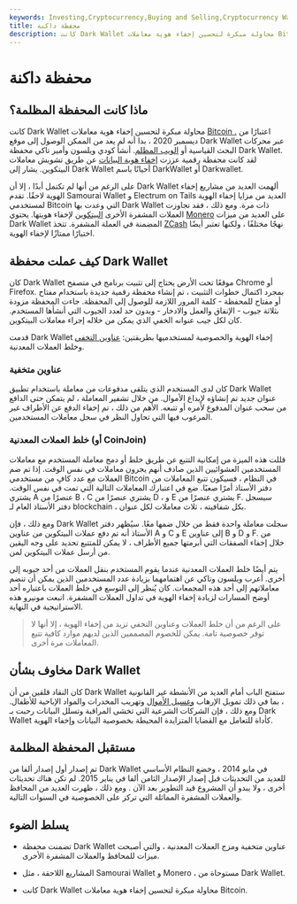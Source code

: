 ```yaml
---
keywords: Investing,Cryptocurrency,Buying and Selling,Cryptocurrency Wallets,Crypto Wallets
title: محفظة داكنة
description: كانت Dark Wallet محاولة مبكرة لتحسين إخفاء هوية معاملات Bitcoin.
---
```


# محفظة داكنة
## ماذا كانت المحفظة المظلمة؟

كانت Dark Wallet محاولة مبكرة لتحسين إخفاء هوية معاملات [Bitcoin .](/bitcoin) اعتبارًا من ديسمبر 2020 ، بدا أنه لم يعد من الممكن الوصول إلى موقع Dark Wallet عبر محركات البحث القياسية أو [الويب المظلم](/dark-web). أنشأ كودي ويلسون وأمير تاكي محفظة Dark Wallet. لقد كانت محفظة رقمية عززت [إخفاء هوية البيانات](/data-anonymization) عن طريق تشويش معاملات البيتكوين. يشار إلى Dark Wallet أحيانًا باسم DarkWallet أو Darkwallet.

على الرغم من أنها لم تكتمل أبدًا ، إلا أن Dark Wallet ألهمت العديد من مشاريع إخفاء الهوية لاحقًا. تقدم Samourai Wallet و Electrum on Tails العديد من مزايا إخفاء الهوية لمستخدمي Bitcoin التي وعدت بها Dark Wallet ذات مرة. ومع ذلك ، فقد تجاوزت العملات المشفرة الأخرى [البيتكوين](/cryptocurrency) لإخفاء هويتها. يحتوي [Monero](/monero) على العديد من ميزات Dark Wallet المضمنة في العملة المشفرة. تتخذ [ZCash](/zcash) نهجًا مختلفًا ، ولكنها تعتبر أيضًا اختيارًا ممتازًا لإخفاء الهوية.

## كيف عملت محفظة Dark Wallet

كان Dark Wallet موقعًا تحت الأرض يحتاج إلى تثبيت برنامج في متصفح Chrome أو Firefox. بمجرد اكتمال خطوات التثبيت ، تم إنشاء محفظة رقمية جديدة باستخدام مفتاح أو مفتاح للمحفظة - كلمة المرور اللازمة للوصول إلى المحفظة. جاءت المحفظة مزودة بثلاثة جيوب - الإنفاق والعمل والادخار - وبدون حد لعدد الجيوب التي أنشأها المستخدم. كان لكل جيب عنوانه الخفي الذي يمكن من خلاله إجراء معاملات البيتكوين.

قدمت Dark Wallet إخفاء الهوية والخصوصية لمستخدميها بطريقتين: [عناوين التخفي](/stealth-address-cryptocurrency) وخلط العملات المعدنية.

### عناوين متخفية

كان لدى المستخدم الذي يتلقى مدفوعات من معاملة باستخدام تطبيق Dark Wallet عنوان جديد تم إنشاؤه لإيداع الأموال. من خلال تشفير المعاملة ، لم يتمكن حتى الدافع من سحب عنوان المدفوع لأمره أو تتبعه. الأهم من ذلك ، تم إخفاء الدفع عن الأطراف غير المرغوب فيها التي تحاول النظر في سجل معاملات المستخدمين.

### خلط العملات المعدنية (أو CoinJoin)

قللت هذه الميزة من إمكانية التتبع عن طريق خلط أو دمج معاملة المستخدم مع معاملات المستخدمين العشوائيين الذين صادف أنهم يجرون معاملات في نفس الوقت. إذا تم ضم العملات مع عدد كافٍ من مستخدمي Bitcoin في النظام ، فسيكون تتبع المعاملات من دفتر الأستاذ أمرًا صعبًا. ضع في اعتبارك المعاملات التالية التي تمت في نفس الوقت. يشتري A عنصرًا من B ، C يشتري عنصرًا من D ، و E يشتري عنصرًا من F. سيسجل دفتر الأستاذ العام لـ blockchain ، بكل شفافيته ، ثلاث معاملات لكل عنوان.

ومع ذلك ، فإن Dark Wallet سجلت معاملة واحدة فقط من خلال ضمها معًا. سيُظهر دفتر الأستاذ أنه تم دفع عملات البيتكوين من عناوين A و C و E إلى عناوين B و D و F. من خلال إخفاء الصفقات التي أبرمتها جميع الأطراف ، لا يمكن للمتتبع تحديد على وجه اليقين من أرسل عملات البيتكوين لمن.

يتم أيضًا خلط العملات المعدنية عندما يقوم المستخدم بنقل العملات من أحد جيوبه إلى أخرى. أعرب ويلسون وتاكي عن اهتمامهما بزيادة عدد المستخدمين الذين يمكن أن تنضم معاملاتهم إلى أحد هذه المجمعات. كان يُنظر إلى التوسع في خلط العملات باعتباره أحد أوضح المسارات لزيادة إخفاء الهوية في تداول العملات المشفرة. اتبعت مونيرو هذه الاستراتيجية في النهاية.

> على الرغم من أن خلط العملات وعناوين التخفي تزيد من إخفاء الهوية ، إلا أنها لا توفر خصوصية تامة. يمكن للخصوم المصممين الذين لديهم موارد كافية تتبع المعاملات مرة أخرى.

>

## مخاوف بشأن Dark Wallet

كان النقاد قلقين من أن Dark Wallet ستفتح الباب أمام العديد من الأنشطة غير القانونية ، بما في ذلك تمويل الإرهاب [وغسيل الأموال](/moneylaundering) وتهريب المخدرات والمواد الإباحية للأطفال. ومع ذلك ، فإن الشركات الشرعية التي تخشى المراقبة وتسلل البيانات رحبت بـ Dark Wallet كأداة للتعامل مع القضايا المتزايدة المحيطة بخصوصية البيانات وإخفاء الهوية.

## مستقبل المحفظة المظلمة

تم إصدار أول إصدار ألفا من Dark Wallet في مايو 2014 ، وخضع النظام الأساسي للعديد من التحديثات قبل إصدار الإصدار الثامن ألفا في يناير 2015. لم تكن هناك تحديثات أخرى ، ولا يبدو أن المشروع قيد التطوير بعد الآن . ومع ذلك ، ظهرت العديد من المحافظ والعملات المشفرة المماثلة التي تركز على الخصوصية في السنوات التالية.

## يسلط الضوء

- تضمنت محفظة Dark Wallet عناوين متخفية ومزج العملات المعدنية ، والتي أصبحت ميزات للمحافظ والعملات المشفرة الأخرى.

- المشاريع اللاحقة ، مثل Samourai Wallet و Monero ، مستوحاة من Dark Wallet.

- كانت Dark Wallet محاولة مبكرة لتحسين إخفاء هوية معاملات Bitcoin.

